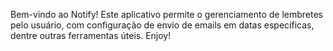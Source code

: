 Bem-vindo ao Notify!
Este aplicativo permite o gerenciamento de lembretes pelo usuário, com configuração de envio de emails em datas específicas, dentre outras ferramentas úteis.
Enjoy!
